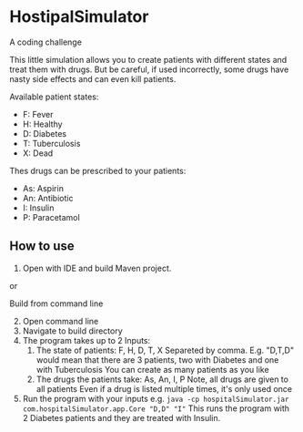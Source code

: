 # HostipalSimulator

A coding challenge

This little simulation allows you to create patients with different states and treat them with drugs. But be careful, if used incorrectly, some drugs have nasty side effects and can even kill patients.

Available patient states:

- F: Fever
- H: Healthy
- D: Diabetes
- T: Tuberculosis
- X: Dead

Thes drugs can be prescribed to your patients:

- As: Aspirin
- An: Antibiotic
- I: Insulin
- P: Paracetamol

## How to use

1. Open with IDE and build Maven project.

or 

Build from command line

2. Open command line 
3. Navigate to build directory
4. The program takes up to 2 Inputs:
   1. The state of patients: F, H, D, T, X 
   Separeted by comma. E.g. "D,T,D" would mean that there are 3 patients, two with Diabetes and one with Tuberculosis
   You can create as many patients as you like
   2. The drugs the patients take: As, An, I, P Note, all drugs are given to all patients
   Even if a drug is listed multiple times, it's only used once
5. Run the program with your inputs e.g. ``` java -cp hospitalSimulator.jar com.hospitalSimulator.app.Core "D,D" "I" ```
This runs the program with 2 Diabetes patients and they are treated with Insulin. 
   


